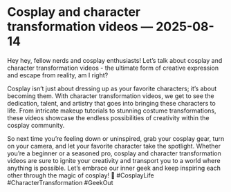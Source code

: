 # Cosplay and character transformation videos — 2025-08-14

Hey hey, fellow nerds and cosplay enthusiasts! Let’s talk about cosplay and character transformation videos - the ultimate form of creative expression and escape from reality, am I right?

Cosplay isn’t just about dressing up as your favorite characters; it’s about becoming them. With character transformation videos, we get to see the dedication, talent, and artistry that goes into bringing these characters to life. From intricate makeup tutorials to stunning costume transformations, these videos showcase the endless possibilities of creativity within the cosplay community.

So next time you’re feeling down or uninspired, grab your cosplay gear, turn on your camera, and let your favorite character take the spotlight. Whether you’re a beginner or a seasoned pro, cosplay and character transformation videos are sure to ignite your creativity and transport you to a world where anything is possible. Let’s embrace our inner geek and keep inspiring each other through the magic of cosplay! 🌟 #CosplayLife #CharacterTransformation #GeekOut